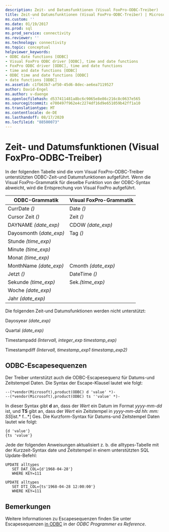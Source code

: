 ```yaml
---
description: Zeit- und Datumsfunktionen (Visual FoxPro-ODBC-Treiber)
title: Zeit-und Datumsfunktionen (Visual FoxPro-ODBC-Treiber) | Microsoft-Dokumentation
ms.custom: ''
ms.date: 01/19/2017
ms.prod: sql
ms.prod_service: connectivity
ms.reviewer: ''
ms.technology: connectivity
ms.topic: conceptual
helpviewer_keywords:
- ODBC date functions [ODBC]
- Visual FoxPro ODBC driver [ODBC], time and date functions
- FoxPro ODBC driver [ODBC], time and date functions
- time and date functions [ODBC]
- ODBC time and date functions [ODBC]
- date functions [ODBC]
ms.assetid: c1fb63b7-af50-45d6-8dec-ae6ea7119527
author: David-Engel
ms.author: v-daenge
ms.openlocfilehash: d537411481a8bc6c9065e8e86c216c8c0637e565
ms.sourcegitcommit: e700497f962e4c2274df16d9e651059b42ff1a10
ms.translationtype: MT
ms.contentlocale: de-DE
ms.lasthandoff: 08/17/2020
ms.locfileid: "88500073"
---
```

# <a name="time-and-date-functions-visual-foxpro-odbc-driver"></a>Zeit- und Datumsfunktionen (Visual FoxPro-ODBC-Treiber)
In der folgenden Tabelle sind die vom Visual FoxPro-ODBC-Treiber unterstützten ODBC-Zeit-und Datumsfunktionen aufgeführt. Wenn die Visual FoxPro-Grammatik für dieselbe Funktion von der ODBC-Syntax abweicht, wird die Entsprechung von Visual FoxPro aufgeführt.  
  
|ODBC-Grammatik|Visual FoxPro-Grammatik|  
|------------------|---------------------------|  
|CurrDate *()*|Date *()*|  
|Cursor Zeit *()*|Zeit *()*|  
|DAYNAME *(date_exp)*|CDOW *(date_exp)*|  
|Dayosmonth (*date_exp)*|Tag *()*|  
|Stunde *(time_exp)*||  
|Minute *(time_exp)*||  
|Monat *(time_exp)*||  
|MonthName *(date_exp)*|Cmonth *(date_exp)*|  
|Jetzt *()*|DateTime *()*|  
|Sekunde *(time_exp)*|Sek.*(time_exp)*|  
|Woche *(date_exp)*||  
|Jahr *(date_exp)*||  
  
 Die folgenden Zeit-und Datumsfunktionen werden nicht unterstützt:  
  
 Dayosyear *(date_exp)*  
  
 Quartal *(date_exp)*  
  
 Timestampadd *(Intervall, integer_exp timestamp_exp)*  
  
 Timestampdiff *(Intervall, timestamp_exp1 timestamp_exp2)*  
  
## <a name="odbc-escape-sequences"></a>ODBC-Escapesequenzen  
 Der Treiber unterstützt auch die ODBC-Escapesequenz für Datums-und Zeitstempel Daten. Die Syntax der Escape-Klausel lautet wie folgt:  
  
```  
--(*vendor(Microsoft),product(ODBC) d 'value' *)-  
--(*vendor(Microsoft),product(ODBC) ts ''value' *)-  
```  
  
 In dieser Syntax gibt **d** an, dass der *Wert* ein Datum im Format *yyyy-mm-dd* ist, und **TS** gibt an, dass der *Wert* ein Zeitstempel in *yyyy-mm-dd hh: mm: SS*[ist.* f...*] Ges. Die Kurzform-Syntax für Datums-und Zeitstempel Daten lautet wie folgt:  
  
```  
{d 'value'}  
{ts 'value'}  
```  
  
 Jede der folgenden Anweisungen aktualisiert z. b. die alltypes-Tabelle mit der Kurzzeit-Syntax date und Zeitstempel in einem unterstützten SQL Update-Befehl:  
  
```  
UPDATE alltypes  
   SET DAT_COL={d'1968-04-28'}  
   WHERE KEY=111  
  
UPDATE alltypes  
   SET DTI_COL={ts'1968-04-28 12:00:00'}  
   WHERE KEY=111  
```  
  
## <a name="remarks"></a>Bemerkungen  
 Weitere Informationen zu Escapesequenzen finden Sie unter Escapesequenzen [in ODBC](../../odbc/reference/develop-app/escape-sequences-in-odbc.md) in der *ODBC Programmer es Reference*.
